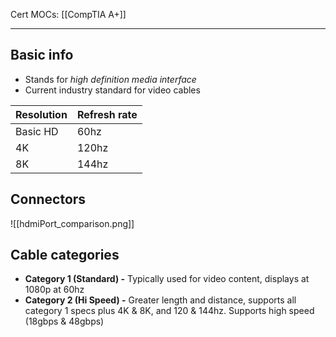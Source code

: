 Cert MOCs: [[CompTIA A+]]

---
## Basic info
- Stands for *high definition media interface*
- Current industry standard for video cables

|Resolution|Refresh rate|
|-----------|-----------|
|Basic HD|60hz|
|4K|120hz|
|8K|144hz|

## Connectors
![[hdmiPort_comparison.png]]

## Cable categories
- **Category 1 (Standard) -** Typically used for video content, displays at 1080p at 60hz
- **Category 2 (Hi Speed) -** Greater length and distance, supports all category 1 specs plus 4K & 8K, and 120 & 144hz. Supports high speed (18gbps & 48gbps)